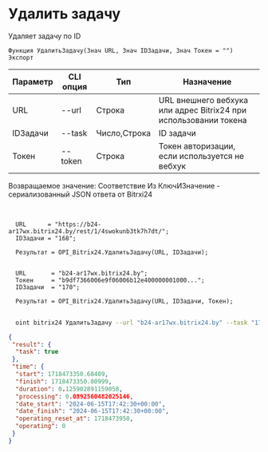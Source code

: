 ﻿---
sidebar_position: 5
---

# Удалить задачу
 Удаляет задачу по ID



`Функция УдалитьЗадачу(Знач URL, Знач IDЗадачи, Знач Токен = "") Экспорт`

  | Параметр | CLI опция | Тип | Назначение |
  |-|-|-|-|
  | URL | --url | Строка | URL внешнего вебхука или адрес Bitrix24 при использовании токена |
  | IDЗадачи | --task | Число,Строка | ID задачи |
  | Токен | --token | Строка | Токен авторизации, если используется не вебхук |

  
  Возвращаемое значение:   Соответствие Из КлючИЗначение - сериализованный JSON ответа от Bitrxi24

<br/>




```bsl title="Пример кода"
  URL      = "https://b24-ar17wx.bitrix24.by/rest/1/4swokunb3tk7h7dt/";
  IDЗадачи = "168";
  
  Результат = OPI_Bitrix24.УдалитьЗадачу(URL, IDЗадачи);
  
  
  URL       = "b24-ar17wx.bitrix24.by";
  Токен     = "b9df7366006e9f06006b12e400000001000...";
  IDЗадачи  = "170";
  
  Результат = OPI_Bitrix24.УдалитьЗадачу(URL, IDЗадачи, Токен);
```
	


```sh title="Пример команды CLI"
    
  oint bitrix24 УдалитьЗадачу --url "b24-ar17wx.bitrix24.by" --task "170" --token "b9df7366006e9f06006b12e400000001000..."

```

```json title="Результат"
{
 "result": {
  "task": true
 },
 "time": {
  "start": 1718473350.68409,
  "finish": 1718473350.80999,
  "duration": 0.125902891159058,
  "processing": 0.0892560482025146,
  "date_start": "2024-06-15T17:42:30+00:00",
  "date_finish": "2024-06-15T17:42:30+00:00",
  "operating_reset_at": 1718473950,
  "operating": 0
 }
}
```
